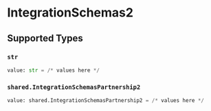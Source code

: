 # IntegrationSchemas2


## Supported Types

### `str`

```python
value: str = /* values here */
```

### `shared.IntegrationSchemasPartnership2`

```python
value: shared.IntegrationSchemasPartnership2 = /* values here */
```

